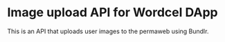 # Image upload API for Wordcel DApp

This is an API that uploads user images to the permaweb using Bundlr.